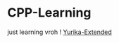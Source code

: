 # CPP-Learning
just learning vroh
! [Yurika-Extended](https://opengraph.githubassets.com/fb8a0431a3993acc24edcbd6d5af1438d4edfb0bb1ab60d855081d57c65eb1f7/RAYDENFLY/android_device_xiaomi_vince)
